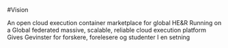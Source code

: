 #Vision

An open cloud execution container marketplace for global HE&R
Running on a
Global federated massive, scalable, reliable cloud execution platform
Gives
Gevinster for forskere, forelesere og studenter I en setning

